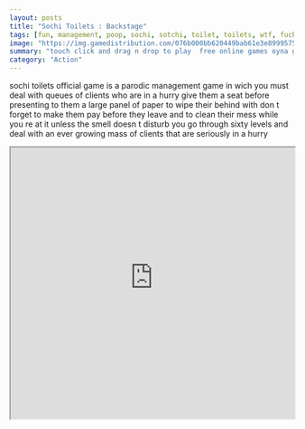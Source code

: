 ```yaml
---
layout: posts
title: "Sochi Toilets : Backstage"
tags: [fun, management, poop, sochi, sotchi, toilet, toilets, wtf, fuck, free, online, games, oyna, game, free, games, play, play, games]
image: "https://img.gamedistribution.com/076b000bb620449bab61e3e89995758b.jpg"
summary: "touch click and drag n drop to play  free online games oyna game free games play play games"
category: "Action"
---
```


sochi toilets official game is a parodic management game in wich you must deal with queues of clients who are in a hurry give them a seat before presenting to them a large panel of paper to wipe their behind with don t forget to make them pay before they leave and to clean their mess while you re at it unless the smell doesn t disturb you go through sixty levels and deal with an ever growing mass of clients that are seriously in a hurry

<iframe width="100%" height="480px;" src="https://html5.gamedistribution.com/076b000bb620449bab61e3e89995758b/"></iframe>